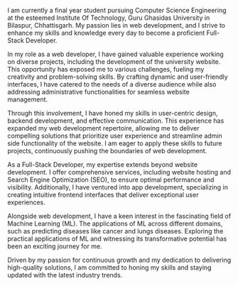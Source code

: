 I am currently a final year student pursuing Computer Science Engineering at the esteemed Institute Of Technology, Guru Ghasidas University in Bilaspur, Chhattisgarh. My passion lies in web development, and I strive to enhance my skills and knowledge every day to become a proficient Full-Stack Developer.

In my role as a web developer, I have gained valuable experience working on diverse projects, including the development of the university website. This opportunity has exposed me to various challenges, fueling my creativity and problem-solving skills. By crafting dynamic and user-friendly interfaces, I have catered to the needs of a diverse audience while also addressing administrative functionalities for seamless website management.

Through this involvement, I have honed my skills in user-centric design, backend development, and effective communication. This experience has expanded my web development repertoire, allowing me to deliver compelling solutions that prioritize user experience and streamline admin side functionality of the website. I am eager to apply these skills to future projects, continuously pushing the boundaries of web development.

As a Full-Stack Developer, my expertise extends beyond website development. I offer comprehensive services, including website hosting and Search Engine Optimization (SEO), to ensure optimal performance and visibility. Additionally, I have ventured into app development, specializing in creating intuitive frontend interfaces that deliver exceptional user experiences.

Alongside web development, I have a keen interest in the fascinating field of Machine Learning (ML). The applications of ML across different domains, such as predicting diseases like cancer and lungs diseases. Exploring the practical applications of ML and witnessing its transformative potential has been an exciting journey for me.

Driven by my passion for continuous growth and my dedication to delivering high-quality solutions, I am committed to honing my skills and staying updated with the latest industry trends.

<!---
ayush403102/ayush403102 is a ✨ special ✨ repository because its `README.md` (this file) appears on your GitHub profile.
You can click the Preview link to take a look at your changes.
--->
